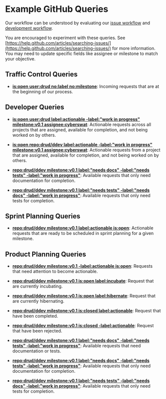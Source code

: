# Example GitHub Queries
Our workflow can be understood by evaluating our [issue workflow](issue_workflow.md) and [development workflow](development_workflow.md).

You are encouraged to experiment with these queries.  See [https://help.github.com/articles/searching-issues/](https://help.github.com/articles/searching-issues/) for more information.  You may need to update specific fields like assignee or milestone to match your objective.

## Traffic Control Queries
- **[is:open user:drud no:label no:milestone](https://github.com/issues?utf8=%E2%9C%93&q=is%3Aopen+user%3Adrud+no%3Alabel+no%3Amilestone)**: Incoming requests that are at the beginning of our process.

## Developer Queries

- **[is:open user:drud label:actionable -label:"work in progress" milestone:v0.1 assignee:cyberswat](https://github.com/issues?utf8=%E2%9C%93&q=is%3Aopen+user%3Adrud+label%3Aactionable+-label%3A%22work+in+progress%22+milestone%3Av0.1+assignee%3Acyberswat)**: Actionable requests across all projects that are assigned, available for completion, and not being worked on by others.

- **[is:open repo:drud/ddev label:actionable -label:"work in progress" milestone:v0.1 assignee:cyberswat](https://github.com/issues?utf8=%E2%9C%93&q=is%3Aopen+repo%3Adrud%2Fddev+label%3Aactionable+-label%3A%22work+in+progress%22+milestone%3Av0.1+assignee%3Acyberswat)**: Actionable requests from a project that are assigned, available for completion, and not being worked on by others.

- **[repo:drud/ddev milestone:v0.1 label:"needs docs" -label:"needs tests" -label:"work in progress"](https://github.com/issues?utf8=%E2%9C%93&q=repo%3Adrud%2Fddev+milestone%3Av0.1+label%3A%22needs+docs%22+-label%3A%22needs+tests%22+-label%3A%22work+in+progress%22)**: Available requests that only need documentation for completion.

- **[repo:drud/ddev milestone:v0.1 label:"needs tests" -label:"needs docs" -label:"work in progress"](https://github.com/issues?utf8=%E2%9C%93&q=repo%3Adrud%2Fddev+milestone%3Av0.1+label%3A%22needs+tests%22+-label%3A%22needs+docs%22+-label%3A%22work+in+progress%22)**: Available requests that only need tests for completion.

## Sprint Planning Queries

- **[repo:drud/ddev milestone:v0.1 label:actionable is:open](https://github.com/issues?utf8=%E2%9C%93&q=repo%3Adrud%2Fddev+milestone%3Av0.1+label%3Aactionable+is%3Aopen)**: Actionable requests that are ready to be scheduled in sprint planning for a given milestone.

## Product Planning Queries

- **[repo:drud/ddev milestone:v0.1 -label:actionable is:open](https://github.com/issues?utf8=%E2%9C%93&q=repo%3Adrud%2Fddev+milestone%3Av0.1+label%3Aactionable+is%3Aopen)**: Requests that need attention to become actionable.

- **[repo:drud/ddev milestone:v0.1 is:open label:incubate](https://github.com/issues?utf8=%E2%9C%93&q=repo%3Adrud%2Fddev+milestone%3Av0.1+is%3Aopen+label%3Aincubate+-label%3A%22work+in+progress%22)**: Request that are currently incubating.

- **[repo:drud/ddev milestone:v0.1 is:open label:hibernate](https://github.com/issues?utf8=%E2%9C%93&q=repo%3Adrud%2Fddev+milestone%3Av0.1+is%3Aopen+label%3Ahibernate)**: Request that are currently hibernating.

- **[repo:drud/ddev milestone:v0.1 is:closed label:actionable](https://github.com/issues?utf8=%E2%9C%93&q=repo%3Adrud%2Fddev+milestone%3Av0.1+label%3Aactionable+is%3Aopen)**: Request that have been completed.

- **[repo:drud/ddev milestone:v0.1 is:closed -label:actionable](https://github.com/issues?utf8=%E2%9C%93&q=repo%3Adrud%2Fddev+milestone%3Av0.1+label%3Aactionable+is%3Aopen)**: Request that have been rejected.

- **[repo:drud/ddev milestone:v0.1 label:"needs docs" -label:"needs tests" -label:"work in progress"](https://github.com/issues?utf8=%E2%9C%93&q=repo%3Adrud%2Fddev+milestone%3Av0.1+label%3A%22needs+docs%22+-label%3A%22needs+tests%22+-label%3A%22work+in+progress%22)**: Available requests that need documentation or tests.

- **[repo:drud/ddev milestone:v0.1 label:"needs docs" -label:"needs tests" -label:"work in progress"](https://github.com/issues?utf8=%E2%9C%93&q=repo%3Adrud%2Fddev+milestone%3Av0.1+label%3A%22needs+docs%22+-label%3A%22needs+tests%22+-label%3A%22work+in+progress%22)**: Available requests that only need documentation for completion.

- **[repo:drud/ddev milestone:v0.1 label:"needs tests" -label:"needs docs" -label:"work in progress"](https://github.com/issues?utf8=%E2%9C%93&q=repo%3Adrud%2Fddev+milestone%3Av0.1+label%3A%22needs+tests%22+-label%3A%22needs+docs%22+-label%3A%22work+in+progress%22)**: Available requests that only need tests for completion.

